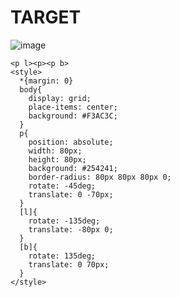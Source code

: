 # TARGET

![image](https://github.com/gaschneider/cssbattle/assets/16023844/79f1008c-1877-483b-bbb7-4ca56bc05d3b)

```
<p l><p><p b>
<style>
  *{margin: 0}
  body{
    display: grid;
    place-items: center;
    background: #F3AC3C;
  }
  p{
    position: absolute;
    width: 80px;
    height: 80px;
    background: #254241;
    border-radius: 80px 80px 80px 0;
    rotate: -45deg;
    translate: 0 -70px;
  }
  [l]{
    rotate: -135deg;
    translate: -80px 0;
  }
  [b]{
    rotate: 135deg;
    translate: 0 70px;
  }
</style>
```
